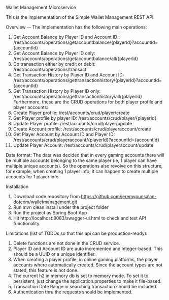 Wallet Management Microservice

This is the implementation of the Simple Wallet Management REST API.

Overview --
The implementation has the following main operations:
1. Get Account Balance by Player ID and Account ID :
/rest/accounts/operations/getaccountbalance/{playerId}?accountId={accountId}
2. Get Account Balance by Player ID only:
/rest/accounts/operations/getaccountbalance/all/{playerId}
3. Do transaction either by credit or debit:
/rest/accounts/operations/transact
4. Get Transaction History by Player ID and Account ID:
/rest/accounts/operations/gettransactionhistory/{playerId}?accountId={accountId}
5. Get Transaction History by Player ID only:
/rest/accounts/operations/gettransactionhistory/all/{playerId}
Furthermore, these are the CRUD operations for both player profile and player accounts:
1. Create Player profile:
/rest/accounts/crud/player/create
2. Get Player profile by player ID:
/rest/accounts/crud/player/{playerId}
3. Update Player profile:
/rest/accounts/crud/player/update
4. Create Account profile:
/rest/accounts/crud/playeraccount/create
5. Get Player Account by Account ID and Player ID:
/rest/accounts/crud/playeraccount/{playerId}?accountId={accountId}
6. Update Player Account:
/rest/accounts/crud/playeraccount/update

Data format:
The data was decided that in every gaming accounts there will be multiple accounts belonging to the same player (ie, 1 player can have multiple unique accounts).
So the operations also revolve on this structure, for example, when creating 1 player info, it can happen to create multiple accounts for 1 player info.


Installation
1. Download code repository from https://github.com/jeremypunsalan-dotcom/walletmanagement.git
2. Run mvn clean install under the project folder
3. Run the project as Spring Boot App
4. Hit http://localhost:8083/swagger-ui.html to check and test API functionality.

Limitations (list of TODOs so that this api can be production-ready):
1. Delete functions are not done in the CRUD service. 
2. Player ID and Account ID are auto incremented and integer-based. This should be a UUID or a unique identifier.
3. When creating a player profile, in online gaming platforms, the player accounts where automatically created. Since the account types are not stated, this feature is not done.
4. The current h2 in memory db is set to memory mode. To set it to persistent, just change the application.properties to make it file-based.
5. Transaction Date Range in searching transaction should be included.
6. Authentication thru the requests should be implemented.


